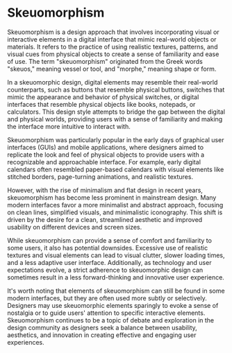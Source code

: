 # Skeuomorphism

Skeuomorphism is a design approach that involves incorporating visual or interactive elements in a digital interface that mimic real-world objects or materials. It refers to the practice of using realistic textures, patterns, and visual cues from physical objects to create a sense of familiarity and ease of use. The term "skeuomorphism" originated from the Greek words "skeuos," meaning vessel or tool, and "morphe," meaning shape or form.

In a skeuomorphic design, digital elements may resemble their real-world counterparts, such as buttons that resemble physical buttons, switches that mimic the appearance and behavior of physical switches, or digital interfaces that resemble physical objects like books, notepads, or calculators. This design style attempts to bridge the gap between the digital and physical worlds, providing users with a sense of familiarity and making the interface more intuitive to interact with.

Skeuomorphism was particularly popular in the early days of graphical user interfaces (GUIs) and mobile applications, where designers aimed to replicate the look and feel of physical objects to provide users with a recognizable and approachable interface. For example, early digital calendars often resembled paper-based calendars with visual elements like stitched borders, page-turning animations, and realistic textures.

However, with the rise of minimalism and flat design in recent years, skeuomorphism has become less prominent in mainstream design. Many modern interfaces favor a more minimalist and abstract approach, focusing on clean lines, simplified visuals, and minimalistic iconography. This shift is driven by the desire for a clean, streamlined aesthetic and improved usability on different devices and screen sizes.

While skeuomorphism can provide a sense of comfort and familiarity to some users, it also has potential downsides. Excessive use of realistic textures and visual elements can lead to visual clutter, slower loading times, and a less adaptive user interface. Additionally, as technology and user expectations evolve, a strict adherence to skeuomorphic design can sometimes result in a less forward-thinking and innovative user experience.

It's worth noting that elements of skeuomorphism can still be found in some modern interfaces, but they are often used more subtly or selectively. Designers may use skeuomorphic elements sparingly to evoke a sense of nostalgia or to guide users' attention to specific interactive elements. Skeuomorphism continues to be a topic of debate and exploration in the design community as designers seek a balance between usability, aesthetics, and innovation in creating effective and engaging user experiences.
